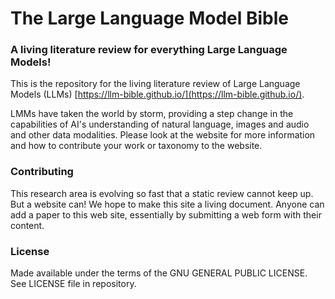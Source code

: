 # The Large Language Model Bible

### A living literature review for everything Large Language Models!

This is the repository for the living literature review of Large Language Models (LLMs) [https://llm-bible.github.io/](https://llm-bible.github.io/). 

LMMs have taken the world by storm, providing a step change in the capabilities of AI's understanding of natural language, images and audio and other data modalities. Please 
look at the website for more information and how to contribute your work or taxonomy to the website. 

### Contributing

This research area is evolving so fast that a static review cannot keep up. But a website can! We hope to make this site a living document. Anyone can add a paper to this web site, essentially by submitting a web form with their content. 

### License

Made available under the terms of the GNU GENERAL PUBLIC LICENSE. See LICENSE file in repository.

